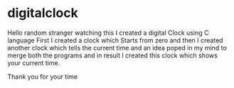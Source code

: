 # digitalclock
Hello random stranger watching this 
I created a digital Clock using C language 
First I created a clock which Starts from zero and then I created another clock which tells the current time and an idea poped in my mind to merge both the programs and in result I created this clock which shows your current time.

Thank you for your time
